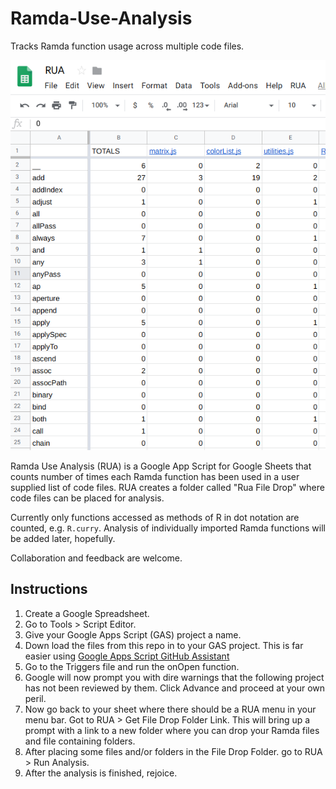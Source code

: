 # Ramda-Use-Analysis
Tracks Ramda function usage across multiple code files.

![RUA Screenshot](https://github.com/webstermath/Ramda-Use-Analysis/blob/master/RUA_Screenshot.png)

Ramda Use Analysis (RUA) is a Google App Script for Google Sheets that counts number of times each Ramda function has been used in a user supplied list of code files.  RUA creates a folder called "Rua File Drop" where code files can be placed for analysis.

Currently only functions accessed as methods of R in dot notation are counted, e.g. `R.curry`.  Analysis of individually 
imported Ramda functions will be added later, hopefully.

Collaboration and feedback are welcome.

## Instructions
1. Create a Google Spreadsheet.
2. Go to Tools > Script Editor.
3. Give your Google Apps Script (GAS) project a name.
4. Down load the files from this repo in to your GAS project. This is far easier using [Google Apps Script GitHub Assistant](https://chrome.google.com/webstore/detail/google-apps-script-github/lfjcgcmkmjjlieihflfhjopckgpelofo)
5. Go to the Triggers file and run the onOpen function.
6. Google will now prompt you with dire warnings that the following project has not been reviewed by them.  Click Advance and proceed at your own peril.
7. Now go back to your sheet where there should be a RUA menu in your menu bar. Got to RUA > Get File Drop Folder Link. This will bring up a prompt with a link to a new folder where you can drop your Ramda files and file containing folders.
8. After placing some files and/or folders in the File Drop Folder. go to RUA > Run Analysis.
9. After the analysis is finished, rejoice.




